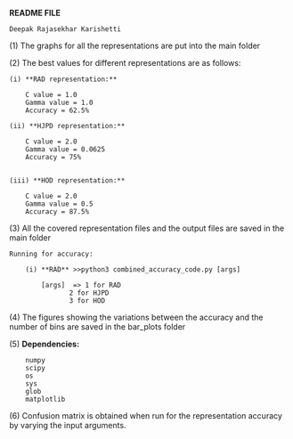 **README FILE**

````````````````````````````
Deepak Rajasekhar Karishetti

````````````````````````````

(1) The graphs for all the representations are put into the main folder           

(2) The best values for different representations are as follows:

	(i) **RAD representation:**

		C value = 1.0
		Gamma value = 1.0
		Accuracy = 62.5%

	(ii) **HJPD representation:**

		C value = 2.0
		Gamma value = 0.0625
		Accuracy = 75%


	(iii) **HOD representation:**

		C value = 2.0
		Gamma value = 0.5 
		Accuracy = 87.5%


(3) All the covered representation files and the output files are saved in the main folder

	Running for accuracy:

		(i) **RAD** >>python3 combined_accuracy_code.py [args]

			[args]  => 1 for RAD
				   2 for HJPD
				   3 for HOD

(4) The figures showing the variations between the accuracy and the number of bins are saved in the bar_plots folder


(5) **Dependencies:**

		numpy
		scipy
		os
		sys
		glob
		matplotlib

(6) Confusion matrix is obtained when run for the representation accuracy by varying the input arguments.
